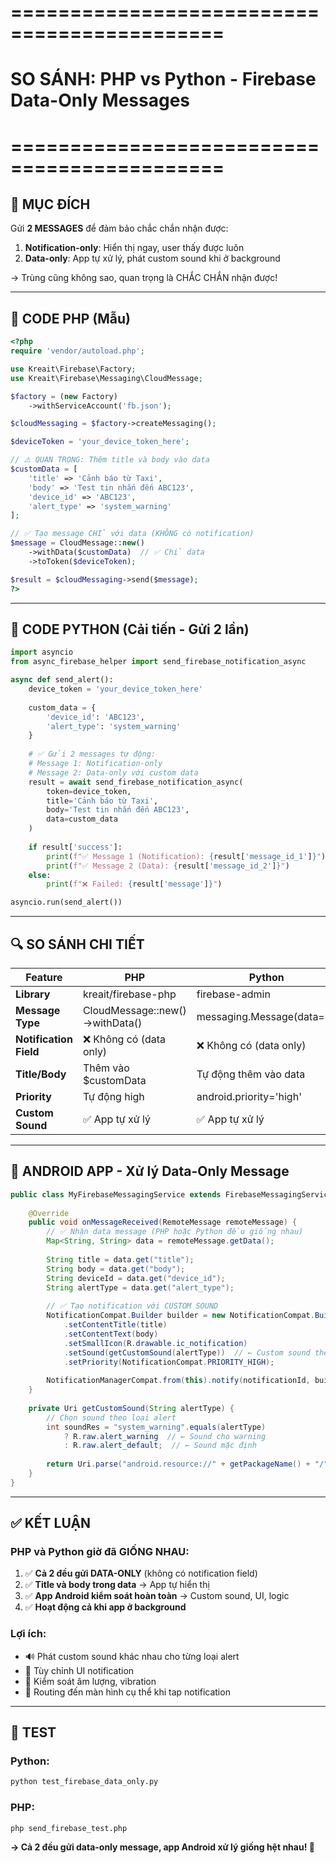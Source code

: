 # ============================================
# SO SÁNH: PHP vs Python - Firebase Data-Only Messages
# ============================================

## 🎯 MỤC ĐÍCH
Gửi **2 MESSAGES** để đảm bảo chắc chắn nhận được:
1. **Notification-only**: Hiển thị ngay, user thấy được luôn
2. **Data-only**: App tự xử lý, phát custom sound khi ở background

→ Trùng cũng không sao, quan trọng là CHẮC CHẮN nhận được!

---

## 📝 CODE PHP (Mẫu)

```php
<?php
require 'vendor/autoload.php';

use Kreait\Firebase\Factory;
use Kreait\Firebase\Messaging\CloudMessage;

$factory = (new Factory)
    ->withServiceAccount('fb.json');

$cloudMessaging = $factory->createMessaging();

$deviceToken = 'your_device_token_here';

// ⚠️ QUAN TRỌNG: Thêm title và body vào data
$customData = [
    'title' => 'Cảnh báo từ Taxi',
    'body' => 'Test tin nhắn đến ABC123',
    'device_id' => 'ABC123',
    'alert_type' => 'system_warning'
];

// ✅ Tạo message CHỈ với data (KHÔNG có notification)
$message = CloudMessage::new()
    ->withData($customData)  // ✅ Chỉ data
    ->toToken($deviceToken);

$result = $cloudMessaging->send($message);
?>
```

---

## 🐍 CODE PYTHON (Cải tiến - Gửi 2 lần)

```python
import asyncio
from async_firebase_helper import send_firebase_notification_async

async def send_alert():
    device_token = 'your_device_token_here'
    
    custom_data = {
        'device_id': 'ABC123',
        'alert_type': 'system_warning'
    }
    
    # ✅ Gửi 2 messages tự động:
    # Message 1: Notification-only
    # Message 2: Data-only với custom data
    result = await send_firebase_notification_async(
        token=device_token,
        title='Cảnh báo từ Taxi',
        body='Test tin nhắn đến ABC123',
        data=custom_data
    )
    
    if result['success']:
        print(f"✅ Message 1 (Notification): {result['message_id_1']}")
        print(f"✅ Message 2 (Data): {result['message_id_2']}")
    else:
        print(f"❌ Failed: {result['message']}")

asyncio.run(send_alert())
```

---

## 🔍 SO SÁNH CHI TIẾT

| Feature | PHP | Python |
|---------|-----|--------|
| **Library** | kreait/firebase-php | firebase-admin |
| **Message Type** | CloudMessage::new()->withData() | messaging.Message(data=...) |
| **Notification Field** | ❌ Không có (data only) | ❌ Không có (data only) |
| **Title/Body** | Thêm vào $customData | Tự động thêm vào data |
| **Priority** | Tự động high | android.priority='high' |
| **Custom Sound** | ✅ App tự xử lý | ✅ App tự xử lý |

---

## 📱 ANDROID APP - Xử lý Data-Only Message

```java
public class MyFirebaseMessagingService extends FirebaseMessagingService {
    
    @Override
    public void onMessageReceived(RemoteMessage remoteMessage) {
        // ✅ Nhận data message (PHP hoặc Python đều giống nhau)
        Map<String, String> data = remoteMessage.getData();
        
        String title = data.get("title");
        String body = data.get("body");
        String deviceId = data.get("device_id");
        String alertType = data.get("alert_type");
        
        // ✅ Tạo notification với CUSTOM SOUND
        NotificationCompat.Builder builder = new NotificationCompat.Builder(this, CHANNEL_ID)
            .setContentTitle(title)
            .setContentText(body)
            .setSmallIcon(R.drawable.ic_notification)
            .setSound(getCustomSound(alertType))  // ← Custom sound theo alert type
            .setPriority(NotificationCompat.PRIORITY_HIGH);
        
        NotificationManagerCompat.from(this).notify(notificationId, builder.build());
    }
    
    private Uri getCustomSound(String alertType) {
        // Chọn sound theo loại alert
        int soundRes = "system_warning".equals(alertType) 
            ? R.raw.alert_warning  // ← Sound cho warning
            : R.raw.alert_default;  // ← Sound mặc định
            
        return Uri.parse("android.resource://" + getPackageName() + "/" + soundRes);
    }
}
```

---

## ✅ KẾT LUẬN

### **PHP và Python giờ đã GIỐNG NHAU:**

1. ✅ **Cả 2 đều gửi DATA-ONLY** (không có notification field)
2. ✅ **Title và body trong data** → App tự hiển thị
3. ✅ **App Android kiểm soát hoàn toàn** → Custom sound, UI, logic
4. ✅ **Hoạt động cả khi app ở background**

### **Lợi ích:**
- 🔊 Phát custom sound khác nhau cho từng loại alert
- 🎨 Tùy chỉnh UI notification
- 🔔 Kiểm soát âm lượng, vibration
- 📱 Routing đến màn hình cụ thể khi tap notification

---

## 🧪 TEST

### **Python:**
```bash
python test_firebase_data_only.py
```

### **PHP:**
```bash
php send_firebase_test.php
```

**→ Cả 2 đều gửi data-only message, app Android xử lý giống hệt nhau! 🚀**
